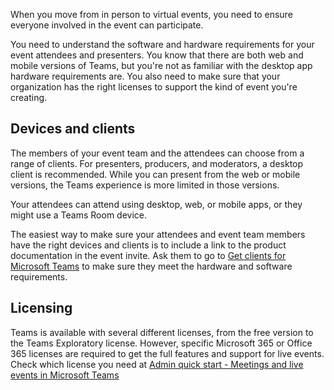 When you move from in person to virtual events, you need to ensure everyone involved in the event can participate.

You need to understand the software and hardware requirements for your event attendees and presenters. You know that there are both web and mobile versions of Teams, but you're not as familiar with the desktop app hardware requirements are. You also need to make sure that your organization has the right licenses to support the kind of event you're creating.

## Devices and clients

The members of your event team and the attendees can choose from a range of clients. For presenters, producers, and moderators, a desktop client is recommended. While you can present from the web or mobile versions, the Teams experience is more limited in those versions.

Your attendees can attend using desktop, web, or mobile apps, or they might use a Teams Room device.

The easiest way to make sure your attendees and event team members have the right devices and clients is to include a link to the product documentation in the event invite. Ask them to go to [Get clients for Microsoft Teams](/microsoftteams/get-clients) to make sure they meet the hardware and software requirements.

## Licensing

Teams is available with several different licenses, from the free version to the Teams Exploratory license. However, specific Microsoft 365 or Office 365 licenses are required to get the full features and support for live events. Check which license you need at [Admin quick start - Meetings and live events in Microsoft Teams](microsoftteams/quick-start-meetings-live-events)
